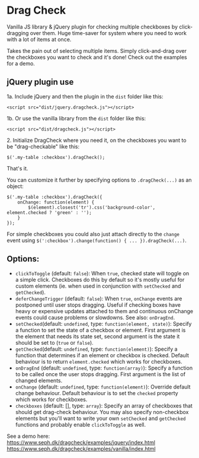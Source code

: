 Drag Check
=================

Vanilla JS library & jQuery plugin for checking multiple checkboxes by click-dragging over them. Huge time-saver for system where you need to work with a lot of items at once. 

Takes the pain out of selecting multiple items. Simply click-and-drag over the checkboxes you want to check and it's done! Check out the examples for a demo.

jQuery plugin use
-----------------
1a&period; Include jQuery and then the plugin in the `dist` folder like this:

    <script src="dist/jquery.dragcheck.js"></script>

1b&period; Or use the vanilla library from the `dist` folder like this:

    <script src="dist/dragcheck.js"></script>

2&period; Initialize DragCheck where you need it, on the checkboxes you want to be "drag-checkable" like this:

    $('.my-table :checkbox').dragCheck();

That's it. 

You can customize it further by specifying options to `.dragCheck(...)` as an object:

    $('.my-table :checkbox').dragCheck({
        onChange: function(element) {
            $(element).closest('tr').css('background-color', element.checked ? 'green' : '');
        }
    });

For simple checkboxes you could also just attach directly to the `change` event using `$(':checkbox').change(function() { ... }).dragCheck(...)`.

Options:
------------

* `clickToToggle` (default: `false`): When `true`, checked state will toggle on a simple click. Checkboxes do this by default so it's mostly useful for custom elements (ie. when used in conjunction with `setChecked` and `getChecked`).
* `deferChangeTrigger` (default: `false`): When `true`, `onChange` events are postponed until user stops dragging. Useful if checking boxes have heavy or expensive updates attached to them and continuous onChange events could cause problems or slowdowns. See also: `onDragEnd`.
* `setChecked`(default: `undefined`, type: `function(element, state)`): Specify a function to set the state of a checkbox or element. First argument is the element that needs its state set, second argument is the state it should be set to (`true` or `false`).
* `getChecked`(default: `undefined`, type: `function(element)`): Specify a function that determines if an element or checkbox is checked. Default behaviour is to return `element.checked` which works for checkboxes.
* `onDragEnd` (default: `undefined`, type: `function(array)`): Specify a function to be called once the user stops dragging. First argument is the list of changed elements.
* `onChange` (default: `undefined`, type: `function(element)`): Override default change behaviour. Default behaviour is to set the `checked` property which works for checkboxes.
* `checkboxes` (default: [], type: `array`): Specify an array of checkboxes that should get drag-check behaviour. You may also specify non-checkbox elements but you'll want to write your own `setChecked` and `getChecked` functions and probably enable `clickToToggle` as well.


See a demo here:
https://www.seph.dk/dragcheck/examples/jquery/index.html
https://www.seph.dk/dragcheck/examples/vanilla/index.html
